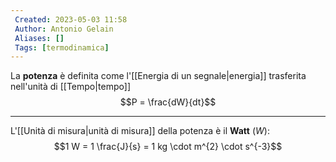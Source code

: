 ```yaml
---
 Created: 2023-05-03 11:58
 Author: Antonio Gelain
 Aliases: []
 Tags: [termodinamica]
---
```


La **potenza** è definita come l'[[Energia di un segnale|energia]] trasferita nell'unità di [[Tempo|tempo]]
$$P = \frac{dW}{dt}$$

---

L'[[Unità di misura|unità di misura]] della potenza è il **Watt** (*W*):
$$1 W = 1 \frac{J}{s} = 1 kg \cdot m^{2} \cdot s^{-3}$$